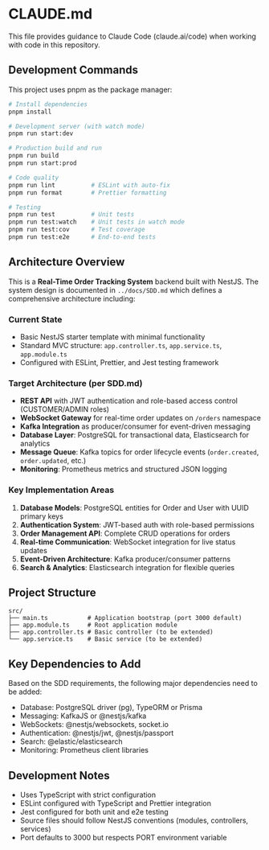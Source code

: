 # CLAUDE.md

This file provides guidance to Claude Code (claude.ai/code) when working with code in this repository.

## Development Commands

This project uses pnpm as the package manager:

```bash
# Install dependencies
pnpm install

# Development server (with watch mode)
pnpm run start:dev

# Production build and run
pnpm run build
pnpm run start:prod

# Code quality
pnpm run lint          # ESLint with auto-fix
pnpm run format        # Prettier formatting

# Testing
pnpm run test          # Unit tests
pnpm run test:watch    # Unit tests in watch mode
pnpm run test:cov      # Test coverage
pnpm run test:e2e      # End-to-end tests
```

## Architecture Overview

This is a **Real-Time Order Tracking System** backend built with NestJS. The system design is documented in `../docs/SDD.md` which defines a comprehensive architecture including:

### Current State
- Basic NestJS starter template with minimal functionality
- Standard MVC structure: `app.controller.ts`, `app.service.ts`, `app.module.ts`
- Configured with ESLint, Prettier, and Jest testing framework

### Target Architecture (per SDD.md)
- **REST API** with JWT authentication and role-based access control (CUSTOMER/ADMIN roles)
- **WebSocket Gateway** for real-time order updates on `/orders` namespace
- **Kafka Integration** as producer/consumer for event-driven messaging
- **Database Layer**: PostgreSQL for transactional data, Elasticsearch for analytics
- **Message Queue**: Kafka topics for order lifecycle events (`order.created`, `order.updated`, etc.)
- **Monitoring**: Prometheus metrics and structured JSON logging

### Key Implementation Areas
1. **Database Models**: PostgreSQL entities for Order and User with UUID primary keys
2. **Authentication System**: JWT-based auth with role-based permissions
3. **Order Management API**: Complete CRUD operations for orders
4. **Real-time Communication**: WebSocket integration for live status updates
5. **Event-Driven Architecture**: Kafka producer/consumer patterns
6. **Search & Analytics**: Elasticsearch integration for flexible queries

## Project Structure

```
src/
├── main.ts           # Application bootstrap (port 3000 default)
├── app.module.ts     # Root application module
├── app.controller.ts # Basic controller (to be extended)
└── app.service.ts    # Basic service (to be extended)
```

## Key Dependencies to Add

Based on the SDD requirements, the following major dependencies need to be added:
- Database: PostgreSQL driver (pg), TypeORM or Prisma
- Messaging: KafkaJS or @nestjs/kafka
- WebSockets: @nestjs/websockets, socket.io
- Authentication: @nestjs/jwt, @nestjs/passport
- Search: @elastic/elasticsearch
- Monitoring: Prometheus client libraries

## Development Notes

- Uses TypeScript with strict configuration
- ESLint configured with TypeScript and Prettier integration
- Jest configured for both unit and e2e testing
- Source files should follow NestJS conventions (modules, controllers, services)
- Port defaults to 3000 but respects PORT environment variable